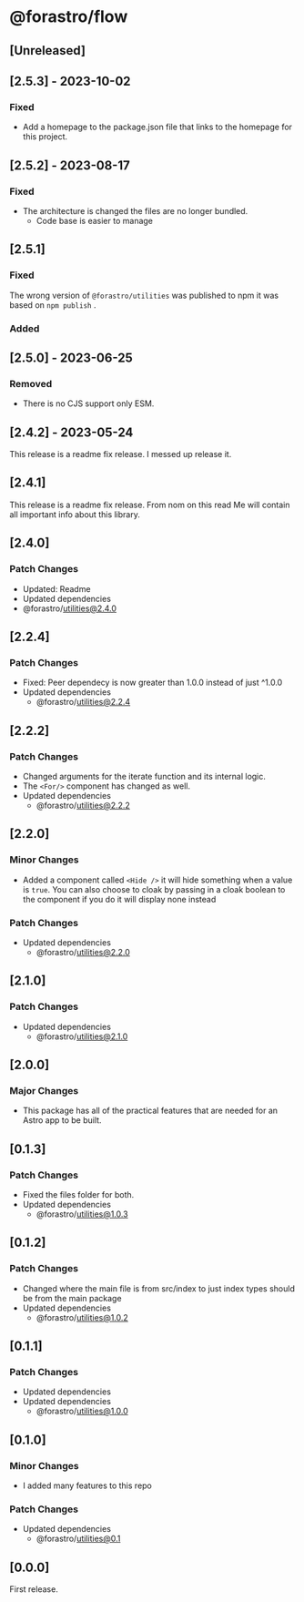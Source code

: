 <!--

* Guiding Principles
  * Changelogs are for humans, not machines.
  * There should be an entry for every single version.
  * The same types of changes should be grouped.
  * Versions and sections should be linkable.
  * The latest version comes first.
  * The release date of each version is displayed.
  * Mention whether you follow Semantic Versioning.

! Types of changes
  * Added for new features.
  * Changed for changes in existing functionality.
  * Deprecated for soon-to-be removed features.
  * Removed for now removed features.
  * Fixed for any bug fixes.
  * Security in case of vulnerabilities.

-->

# @forastro/flow

## [Unreleased]

## [2.5.3] - 2023-10-02

### Fixed

- Add a homepage to the package.json file that links to the homepage for this project.

## [2.5.2] - 2023-08-17

### Fixed

- The architecture is changed the files are no longer bundled.
  - Code base is easier to manage

## [2.5.1]

### Fixed

The wrong version of `@forastro/utilities` was published to npm it was based on `npm publish` .

### Added

## [2.5.0] - 2023-06-25

### Removed

- There is no CJS support only ESM.

## [2.4.2] - 2023-05-24

This release is a readme fix release. I messed up release it.

## [2.4.1]

This release is a readme fix release.
 From nom on this read Me will contain all important info about this library.

## [2.4.0]

### Patch Changes

- Updated: Readme
- Updated dependencies
- @forastro/utilities@2.4.0

## [2.2.4]

### Patch Changes

- Fixed: Peer dependecy is now greater than 1.0.0 instead of just ^1.0.0
- Updated dependencies
  - @forastro/utilities@2.2.4

## [2.2.2]

### Patch Changes

- Changed arguments for the iterate function and its internal logic.
- The `<For/>` component has changed as well.
- Updated dependencies
  - @forastro/utilities@2.2.2

## [2.2.0]

### Minor Changes

- Added a component called `<Hide />` it will hide something when a value is `true`.
  You can also choose to cloak by passing in a cloak boolean to the component
  if you do it will display none instead

### Patch Changes

- Updated dependencies
  - @forastro/utilities@2.2.0

## [2.1.0]

### Patch Changes

- Updated dependencies
  - @forastro/utilities@2.1.0

## [2.0.0]

### Major Changes

- This package has all of the practical features that are needed for an Astro app to be built.

## [0.1.3]

### Patch Changes

- Fixed the files folder for both.
- Updated dependencies
  - @forastro/utilities@1.0.3

## [0.1.2]

### Patch Changes

- Changed where the main file is from src/index to just index types should be from the main package
- Updated dependencies
  - @forastro/utilities@1.0.2

## [0.1.1]

### Patch Changes

- Updated dependencies
- Updated dependencies
  - @forastro/utilities@1.0.0

## [0.1.0]

### Minor Changes

- I added many features to this repo

### Patch Changes

- Updated dependencies
  - @forastro/utilities@0.1

## [0.0.0]

First release.
